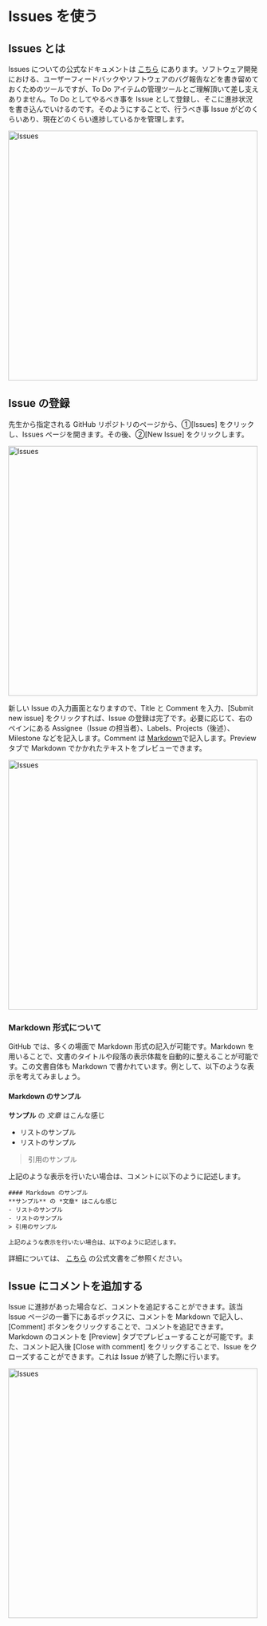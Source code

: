 # Issues を使う

## Issues とは
Issues についての公式なドキュメントは <a href="https://docs.github.com/ja/github/managing-your-work-on-github/about-issues">こちら</a> にあります。ソフトウェア開発における、ユーザーフィードバックやソフトウェアのバグ報告などを書き留めておくためのツールですが、To Do アイテムの管理ツールとご理解頂いて差し支えありません。To Do としてやるべき事を Issue として登録し、そこに進捗状況を書き込んでいけるのです。そのようにすることで、行うべき事 Issue がどのくらいあり、現在どのくらい進捗しているかを管理します。

<a href="https://user-images.githubusercontent.com/2966953/111875875-5d3e2c00-89df-11eb-9028-d0a2f8f17d1e.png"><img src="https://user-images.githubusercontent.com/2966953/111875875-5d3e2c00-89df-11eb-9028-d0a2f8f17d1e.png" width="500" alt="Issues"></a>


## Issue の登録

先生から指定される GitHub リポジトリのページから、①[Issues] をクリックし、Issues ページを開きます。その後、②[New Issue] をクリックします。

<a href="https://user-images.githubusercontent.com/2966953/111877315-228bc200-89e6-11eb-869c-03400b26178c.png"><img src="https://user-images.githubusercontent.com/2966953/111877315-228bc200-89e6-11eb-869c-03400b26178c.png" width="500" alt="Issues"></a>

新しい Issue の入力画面となりますので、Title と Comment を入力、[Submit new issue] をクリックすれば、Issue の登録は完了です。必要に応じて、右のペインにある Assignee（Issue の担当者）、Labels、Projects（後述）、Milestone などを記入します。Comment は <a href="https://docs.github.com/ja/github/writing-on-github/basic-writing-and-formatting-syntax" target="_blank">Markdown</a>で記入します。Preview タブで Markdown でかかれたテキストをプレビューできます。

<a href="https://user-images.githubusercontent.com/2966953/111879958-130f7780-89ec-11eb-9311-ba28fdb99433.png"><img src="https://user-images.githubusercontent.com/2966953/111879958-130f7780-89ec-11eb-9311-ba28fdb99433.png" width="500" alt="Issues"></a>

### Markdown 形式について

GitHub では、多くの場面で Markdown 形式の記入が可能です。Markdown を用いることで、文書のタイトルや段落の表示体裁を自動的に整えることが可能です。この文書自体も Markdown で書かれています。例として、以下のような表示を考えてみましょう。

#### Markdown のサンプル
**サンプル** の *文章* はこんな感じ
- リストのサンプル
- リストのサンプル
> 引用のサンプル

上記のような表示を行いたい場合は、コメントに以下のように記述します。
```
#### Markdown のサンプル
**サンプル** の *文章* はこんな感じ
- リストのサンプル
- リストのサンプル
> 引用のサンプル

上記のような表示を行いたい場合は、以下のように記述します。
```

詳細については、 <a href="https://docs.github.com/ja/github/writing-on-github/basic-writing-and-formatting-syntax" target="_blank">こちら</a> の公式文書をご参照ください。

## Issue にコメントを追加する

Issue に進捗があった場合など、コメントを追記することができます。該当 Issue ページの一番下にあるボックスに、コメントを Markdown で記入し、[Comment] ボタンをクリックすることで、コメントを追記できます。Markdown のコメントを [Preview] タブでプレビューすることが可能です。また、コメント記入後 [Close with comment] をクリックすることで、Issue をクローズすることができます。これは Issue が終了した際に行います。

<a href="https://user-images.githubusercontent.com/2966953/111880328-35a29000-89ee-11eb-857d-91908f050d71.png"><img src="https://user-images.githubusercontent.com/2966953/111880328-35a29000-89ee-11eb-857d-91908f050d71.png" width="500" alt="Issues"></a>

